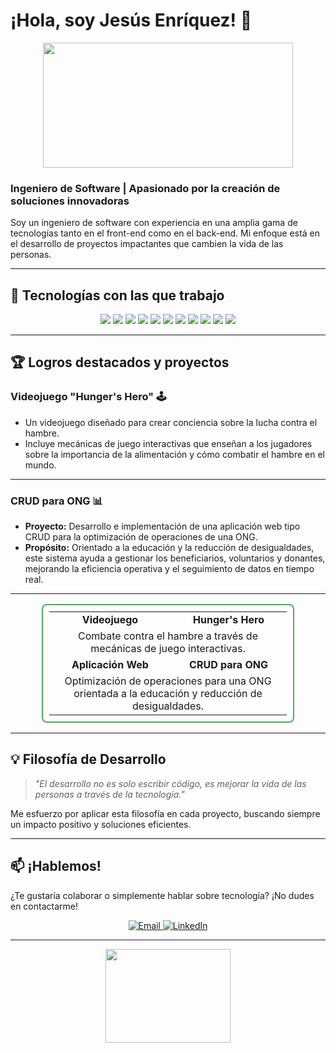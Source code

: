 # ¡Hola, soy Jesús Enríquez! 👋

<div align="center">
  <img src="https://media.giphy.com/media/qgQUggAC3Pfv687qPC/giphy.gif" width="400" height="200"/>
</div>

### Ingeniero de Software | Apasionado por la creación de soluciones innovadoras

Soy un ingeniero de software con experiencia en una amplia gama de tecnologías tanto en el front-end como en el back-end. Mi enfoque está en el desarrollo de proyectos impactantes que cambien la vida de las personas.

---

## 🚀 Tecnologías con las que trabajo

<p align="center">
  <img src="https://img.icons8.com/color/48/000000/html-5.png"/>
  <img src="https://img.icons8.com/color/48/000000/css3.png"/>
  <img src="https://img.icons8.com/color/48/000000/javascript.png"/>
  <img src="https://img.icons8.com/color/48/000000/react-native.png"/>
  <img src="https://img.icons8.com/color/48/000000/tailwindcss.png"/>
  <img src="https://img.icons8.com/color/48/000000/php.png"/>
  <img src="https://img.icons8.com/color/48/000000/bootstrap.png"/>
  <img src="https://img.icons8.com/color/48/000000/mysql-logo.png"/>
  <img src="https://img.icons8.com/color/48/000000/java-coffee-cup-logo.png"/>
  <img src="https://img.icons8.com/color/48/000000/python.png"/>
  <img src="https://img.icons8.com/color/48/000000/material-ui.png"/>
</p>

---

## 🏆 Logros destacados y proyectos

### Videojuego **"Hunger's Hero"** 🕹️
- Un videojuego diseñado para crear conciencia sobre la lucha contra el hambre.
- Incluye mecánicas de juego interactivas que enseñan a los jugadores sobre la importancia de la alimentación y cómo combatir el hambre en el mundo.

---

### CRUD para ONG 📊
- **Proyecto:** Desarrollo e implementación de una aplicación web tipo CRUD para la optimización de operaciones de una ONG.
- **Propósito:** Orientado a la educación y la reducción de desigualdades, este sistema ayuda a gestionar los beneficiarios, voluntarios y donantes, mejorando la eficiencia operativa y el seguimiento de datos en tiempo real.

---

<div align="center">
  <table style="border: 2px solid #4caf50; border-radius: 8px; padding: 10px; width: 80%; text-align: center;">
    <tr>
      <td><b>Videojuego</b></td>
      <td><b>Hunger's Hero</b></td>
    </tr>
    <tr>
      <td colspan="2">Combate contra el hambre a través de mecánicas de juego interactivas.</td>
    </tr>
    <tr>
      <td><b>Aplicación Web</b></td>
      <td><b>CRUD para ONG</b></td>
    </tr>
    <tr>
      <td colspan="2">Optimización de operaciones para una ONG orientada a la educación y reducción de desigualdades.</td>
    </tr>
  </table>
</div>

---

## 💡 Filosofía de Desarrollo

> _"El desarrollo no es solo escribir código, es mejorar la vida de las personas a través de la tecnología."_

Me esfuerzo por aplicar esta filosofía en cada proyecto, buscando siempre un impacto positivo y soluciones eficientes.

---

## 📫 ¡Hablemos!

¿Te gustaría colaborar o simplemente hablar sobre tecnología? ¡No dudes en contactarme!

<p align="center">
  <a href="mailto:jesusenriquez@example.com">
    <img src="https://img.shields.io/badge/Email-D14836?style=for-the-badge&logo=gmail&logoColor=white" alt="Email" />
  </a>
  <a href="https://linkedin.com/in/jesusenriquez" target="_blank">
    <img src="https://img.shields.io/badge/LinkedIn-0077B5?style=for-the-badge&logo=linkedin&logoColor=white" alt="LinkedIn" />
  </a>
</p>

---

<div align="center">
  <img src="https://media.giphy.com/media/M9gbBd9nbDrOTu1Mqx/giphy.gif" width="200" height="150"/>
</div>
